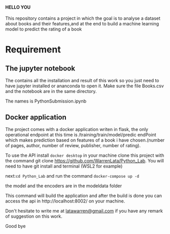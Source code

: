 #### HELLO YOU

This repository contains a project in which the goal is to analyse a dataset about books and their features,and at the end to build a machine learning model to predict the rating of a book

# Requirement

## The jupyter notebook 
The contains all the installation and result of this work so you just need to have jupyter installed or ananconda to open it.
Make sure the file Books.csv and the notebook are in the same directory.

The names is PythonSubmission.ipynb

## Docker application

The project comes with a docker application writen in flask, the only operational endpoint at this time is /training​/train​/model​/predic endPoint which 
makes prediction based on features of a book i have chosen.(number of pages, author, number of review, publisher, number of rating).

To use the API install `docker desktop` in your machine clone this project with the command git clone https://github.com/WarrenLata/Python_Lab.
You will need to have git install and terminal (WSL2 for example)

next:`cd Python_Lab`
and run the command `docker-compose up -d`

the model and the encoders are in the modeldata folder

This command will build the application and after the build is done you can access the api in http://localhost:8002/ on your machine.

Don't hesitate to write me at latawarren@gmail.com if you have any remark of suggestion on this work.

Good bye




